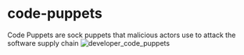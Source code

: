 # code-puppets
Code Puppets are sock puppets that malicious actors use to attack the software supply chain
![developer_code_puppets](https://github.com/6mile/code-puppets/assets/7798480/c07a1204-5645-4aa3-bb96-3b60caddbf79)

